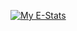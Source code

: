 <!--

### Hi there 👋

**Holt59/Holt59** is a ✨ _special_ ✨ repository because its `README.md` (this file) appears on your GitHub profile.

Here are some ideas to get you started:

- 🔭 I’m currently working on ...
- 🌱 I’m currently learning ...
- 👯 I’m looking to collaborate on ...
- 🤔 I’m looking for help with ...
- 💬 Ask me about ...
- 📫 How to reach me: ...
- 😄 Pronouns: ...
- ⚡ Fun fact: ...
-->

<p style="text-align: center;">
  
[![My E-Stats](https://github-readme-stats.vercel.app/api?username=holt59&show_icons=true&theme=transparent&count_private=true)](https://github.com/anuraghazra/github-readme-stats)

</p>
